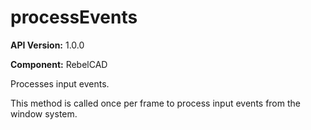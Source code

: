 # processEvents

**API Version:** 1.0.0

**Component:** RebelCAD

Processes input events.

This method is called once per frame to process input events
from the window system.

